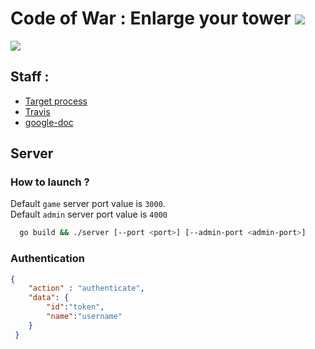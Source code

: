 # Code of War : Enlarge your tower ![](https://travis-ci.org/ttfx-bordeaux/code-of-war-5.svg?branch=master)
![](http://www.codeofwar.net/sites/all/themes/cow/images/xlogo.png.pagespeed.ic.n8tK1fUftd.png)

## Staff :
- [Target process](https://kriyss.tpondemand.com)
- [Travis](https://travis-ci.org/ttfx-bordeaux/code-of-war-5)
- [google-doc](https://docs.google.com/document/d/1mAcHqqwybe-Z9JYzGX4Fi2q3ZZmjIFUjllQGPF7tQ-w/edit?usp=sharing)

## Server

### How to launch ?

Default `game` server port value is `3000`.  
Default `admin` server port value is `4000`
```sh
  go build && ./server [--port <port>] [--admin-port <admin-port>]
```


### Authentication

```json 
{
    "action" : "authenticate",
    "data": {
        "id":"token",
        "name":"username"
    }
 }
```
